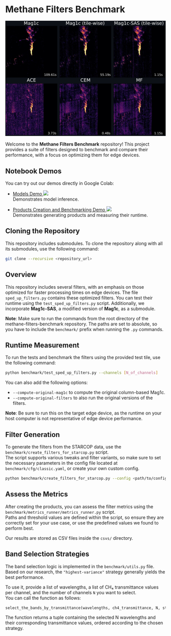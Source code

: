 # Methane Filters Benchmark

<img src="resources/filters_visualization.png" alt="Filters Visualization" width="800"/>

Welcome to the **Methane Filters Benchmark** repository! This project provides a suite of filters designed to benchmark and compare their performance, with a focus on optimizing them for edge devices.

## Notebook Demos

You can try out our demos directly in Google Colab:

- <a href="https://colab.research.google.com/github/your-org/your-repo/blob/main/ntbs/Models_demo.ipynb"> Models Demo <img src="https://colab.research.google.com/assets/colab-badge.svg" height=16px></a>  
  Demonstrates model inference.

- <a href="https://colab.research.google.com/github/your-org/your-repo/blob/main/ntbs/Products_demo.ipynb"> Products Creation and Benchmarking Demo <img src="https://colab.research.google.com/assets/colab-badge.svg" height=16px></a>  
  Demonstrates generating products and measuring their runtime.

## Cloning the Repository

This repository includes submodules. To clone the repository along with all its submodules, use the following command:

```bash
git clone --recursive <repository_url>
```

## Overview

This repository includes several filters, with an emphasis on those optimized for faster processing times on edge devices. The file `sped_up_filters.py` contains these optimized filters. You can test their runtime using the `test_sped_up_filters.py` script. Additionally, we incorporate **Mag1c-SAS**, a modified version of **Mag1c**, as a submodule.

**Note**: Make sure to run the commands from the root directory of the methane-filters-benchmark repository. The paths are set to absolute, so you have to include the `benchmark/` prefix when running the `.py` commands.



## Runtime Measurement

To run the tests and benchmark the filters using the provided test tile, use the following command:

```bash
python benchmark/test_sped_up_filters.py --channels [N_of_channels]
```

You can also add the following options:
- `--compute-original-mag1c` to compute the original column-based Mag1c.
- `--compute-original-filters` to also run the original versions of the filters.

**Note**: Be sure to run this on the target edge device, as the runtime on your host computer is not representative of edge device performance.

## Filter Generation

To generate the filters from the STARCOP data, use the `benchmark/create_filters_for_starcop.py` script.  
The script supports various tweaks and filter variants, so make sure to set the necessary parameters in the config file located at `benchmark/cfg/classic.yaml`, or create your own custom config.
```bash
python benchmark/create_filters_for_starcop.py --config <path/to/config.yaml>
```

## Assess the Metrics

After creating the products, you can assess the filter metrics using the `benchmark/metrics_runner/metrics_runner.py` script.  
Paths and threshold values are defined within the script, so ensure they are correctly set for your use case, or use the predefined values we found to perform best.

Our results are stored as CSV files inside the `csvs/` directory.

## Band Selection Strategies

The band selection logic is implemented in the `benchmark/utils.py` file.  
Based on our research, the `"highest-variance"` strategy generally yields the best performance.

To use it, provide a list of wavelengths, a list of CH₄ transmittance values per channel, and the number of channels `N` you want to select.  
You can call the function as follows:

```python
select_the_bands_by_transmittance(wavelengths, ch4_transmittance, N, strategy="highest-variance")
```

The function returns a tuple containing the selected N wavelengths and their corresponding transmittance values, ordered according to the chosen strategy.